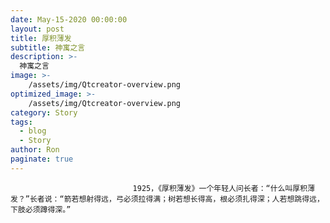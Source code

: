 ```yaml
---
date: May-15-2020 00:00:00
layout: post
title: 厚积薄发
subtitle: 神寓之言
description: >-
  神寓之言
image: >-
    /assets/img/Qtcreator-overview.png
optimized_image: >-
    /assets/img/Qtcreator-overview.png
category: Story
tags:
  - blog
  - Story
author: Ron
paginate: true
---
```


							　　1925，《厚积薄发》一个年轻人问长者：“什么叫厚积薄发？”长者说：“箭若想射得远，弓必须拉得满；树若想长得高，根必须扎得深；人若想跳得远，下肢必须蹲得深。”
							
							
						